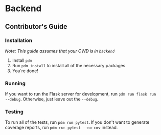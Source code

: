 # Backend

## Contributor's Guide

### Installation
_Note: This guide assumes that your CWD is in `backend`_
1. Install `pdm`
2. Run `pdm install` to install all of the necessary packages
3. You're done!

### Running
If you want to run the Flask server for development, run `pdm run flask run --debug`. Otherwise, just leave out the `--debug`.

### Testing

To run all of the tests, run `pdm run pytest`. If you don't want to generate coverage reports, run `pdm run pytest --no-cov` instead.

